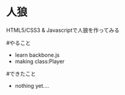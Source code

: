 人狼
======

 HTML5/CSS3 &amp; Javascriptで人狼を作ってみる

#やること
* learn backbone.js
* making class:Player

#できたこと
* nothing yet....
